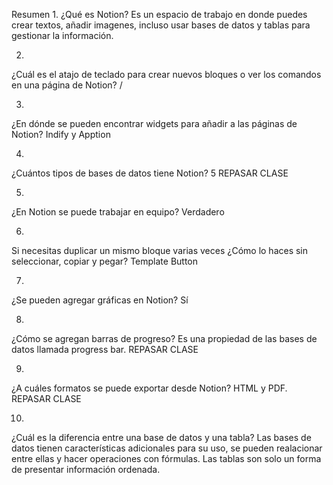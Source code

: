 Resumen
1.
¿Qué es Notion?
Es un espacio de trabajo en donde puedes crear textos, añadir imagenes, incluso usar bases de datos y tablas para gestionar la información.

2.
¿Cuál es el atajo de teclado para crear nuevos bloques o ver los comandos en una página de Notion?
/

3.
¿En dónde se pueden encontrar widgets para añadir a las páginas de Notion?
Indify y Apption

4.
¿Cuántos tipos de bases de datos tiene Notion?
5 
REPASAR CLASE 

5.
¿En Notion se puede trabajar en equipo?
Verdadero

6.
Si necesitas duplicar un mismo bloque varias veces ¿Cómo lo haces sin seleccionar, copiar y pegar?
Template Button

7.
¿Se pueden agregar gráficas en Notion?
Sí

8.
¿Cómo se agregan barras de progreso?
Es una propiedad de las bases de datos llamada progress bar.
REPASAR CLASE

9.
¿A cuáles formatos se puede exportar desde Notion?
HTML y PDF.
REPASAR CLASE

10.
¿Cuál es la diferencia entre una base de datos y una tabla?
Las bases de datos tienen características adicionales para su uso, se pueden realacionar entre ellas y hacer operaciones con fórmulas. Las tablas son solo un forma de presentar información ordenada.